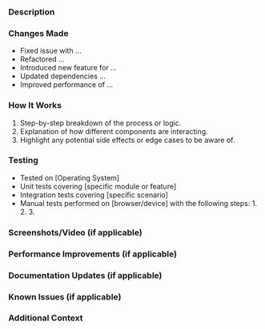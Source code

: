 ### **Description**
<!-- Clearly and concisely describe what this PR accomplishes. Include relevant context and the problem it solves. If it fixes a specific issue, reference it by using keywords like "Fixes #123" -->

### **Changes Made**
<!-- Provide a bullet-point list of all the changes introduced in this PR. Be explicit about what was changed and why. For example: -->
- Fixed issue with ...
- Refactored ...
- Introduced new feature for ...
- Updated dependencies ...
- Improved performance of ...

### **How It Works**
<!-- Explain in detail how the change/feature works, especially if it involves complex logic, new design patterns, or requires special attention. This section should provide a deep dive into the functionality. -->
1. Step-by-step breakdown of the process or logic.
2. Explanation of how different components are interacting.
3. Highlight any potential side effects or edge cases to be aware of.

### **Testing**
<!-- Describe the tests that were performed to validate the changes. List the methods, tools, and environments used for testing (e.g., unit tests, integration tests, manual testing, CI). If this PR introduces new tests, mention them here. -->
- Tested on [Operating System]
- Unit tests covering [specific module or feature]
- Integration tests covering [specific scenario]
- Manual tests performed on [browser/device] with the following steps:
  1. 
  2. 
  3. 

### **Screenshots/Video (if applicable)**
<!-- Include screenshots or video recordings to provide visual context to the reviewers if this PR has any visual component -->

### **Performance Improvements (if applicable)**
<!-- If there are any performance improvements as part of this PR, describe the before-and-after benchmarks or testing data -->

### **Documentation Updates (if applicable)**
<!-- Mention if any relevant documentation was updated or needs to be updated (e.g., README, developer guides, or user documentation) -->

### **Known Issues (if applicable)**
<!-- List any known issues or limitations of this PR. If there are bugs that could not be resolved in this PR, reference them here for visibility. -->

### **Additional Context**
<!-- Add any other information that might be helpful for the reviewers, such as relevant logs, deployment notes, or references to discussions related to this PR -->
